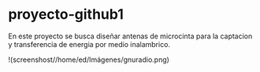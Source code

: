 # proyecto-github1
En este proyecto se busca diseñar antenas de microcinta para la captacion y transferencia de energia por medio inalambrico.

!(screenshost//home/ed/Imágenes/gnuradio.png)
